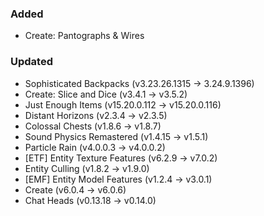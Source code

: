 
### Added

- Create: Pantographs & Wires

### Updated

- Sophisticated Backpacks (v3.23.26.1315 -> 3.24.9.1396)
- Create: Slice and Dice (v3.4.1 -> v3.5.2)
- Just Enough Items (v15.20.0.112 -> v15.20.0.116)
- Distant Horizons (v2.3.4 -> v2.3.5)
- Colossal Chests (v1.8.6 -> v1.8.7)
- Sound Physics Remastered (v1.4.15 -> v1.5.1)
- Particle Rain (v4.0.0.3 -> v4.0.0.2)
- [ETF] Entity Texture Features (v6.2.9 -> v7.0.2)
- Entity Culling (v1.8.2 -> v1.9.0)
- [EMF] Entity Model Features (v1.2.4 -> v3.0.1)
- Create (v6.0.4 -> v6.0.6)
- Chat Heads (v0.13.18 -> v0.14.0)
